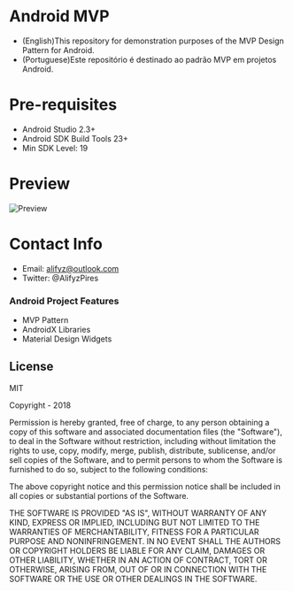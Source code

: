 # Android MVP 

* (English)This repository for demonstration purposes of the MVP Design Pattern for Android. 
* (Portuguese)Este repositório é destinado ao padrão MVP em projetos Android. 

# Pre-requisites

  - Android Studio 2.3+
  - Android SDK Build Tools 23+
  - Min SDK Level: 19
 
# Preview
![Preview](http://i65.tinypic.com/1235hjl.png)

# Contact Info

- Email: alifyz@outlook.com
- Twitter: @AlifyzPires

### Android Project Features

- MVP Pattern
- AndroidX Libraries
- Material Design Widgets


License
----

MIT

Copyright - 2018

Permission is hereby granted, free of charge, to any person obtaining a copy of this software and associated documentation files (the "Software"), to deal in the Software without restriction, including without limitation the rights to use, copy, modify, merge, publish, distribute, sublicense, and/or sell copies of the Software, and to permit persons to whom the Software is furnished to do so, subject to the following conditions:

The above copyright notice and this permission notice shall be included in all copies or substantial portions of the Software.

THE SOFTWARE IS PROVIDED "AS IS", WITHOUT WARRANTY OF ANY KIND, EXPRESS OR IMPLIED, INCLUDING BUT NOT LIMITED TO THE WARRANTIES OF MERCHANTABILITY, FITNESS FOR A PARTICULAR PURPOSE AND NONINFRINGEMENT. IN NO EVENT SHALL THE AUTHORS OR COPYRIGHT HOLDERS BE LIABLE FOR ANY CLAIM, DAMAGES OR OTHER LIABILITY, WHETHER IN AN ACTION OF CONTRACT, TORT OR OTHERWISE, ARISING FROM, OUT OF OR IN CONNECTION WITH THE SOFTWARE OR THE USE OR OTHER DEALINGS IN THE SOFTWARE.

